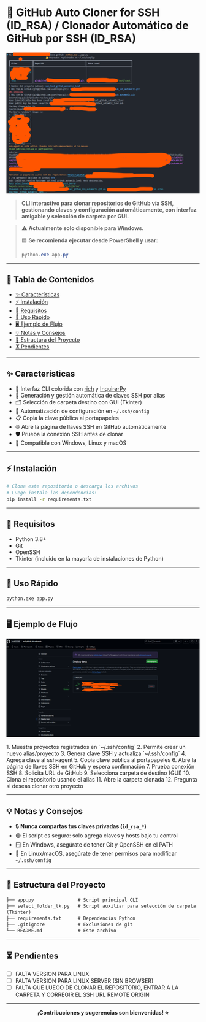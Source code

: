# 🚀 GitHub Auto Cloner for SSH (ID_RSA) / Clonador Automático de GitHub por SSH (ID_RSA)  

<p align="center">
  <img src="ejemplo.png" alt="Ejemplo CLI" width="700">
</p>



> **CLI interactivo para clonar repositorios de GitHub vía SSH, gestionando claves y configuración automáticamente, con interfaz amigable y selección de carpeta por GUI.**

> ⚠️ **Actualmente solo disponible para Windows.**
> 
> 🟦 **Se recomienda ejecutar desde PowerShell y usar:**
> ```powershell
> python.exe app.py
> ```

---

## 📑 Tabla de Contenidos

- [✨ Características](#características)
- [⚡ Instalación](#instalación)
- [🔧 Requisitos](#requisitos)
- [🚦 Uso Rápido](#uso-rápido)
- [🖥️ Ejemplo de Flujo](#ejemplo-de-flujo)
- [💡 Notas y Consejos](#notas-y-consejos)
- [📂 Estructura del Proyecto](#estructura-del-proyecto)
- [⏳ Pendientes](#pendientes)

---

## ✨ Características

- 🎨 Interfaz CLI colorida con [rich](https://github.com/Textualize/rich) y [InquirerPy](https://github.com/kazhala/InquirerPy)
- 🔑 Generación y gestión automática de claves SSH por alias
- 🗂️ Selección de carpeta destino con GUI (Tkinter)
- 🤖 Automatización de configuración en `~/.ssh/config`
- 📋 Copia la clave pública al portapapeles
- 🌐 Abre la página de llaves SSH en GitHub automáticamente
- 🛡️ Prueba la conexión SSH antes de clonar
- 🧩 Compatible con Windows, Linux y macOS

---

## ⚡ Instalación

```bash
# Clona este repositorio o descarga los archivos
# Luego instala las dependencias:
pip install -r requirements.txt
```

---

## 🔧 Requisitos

- Python 3.8+
- Git
- OpenSSH
- Tkinter (incluido en la mayoría de instalaciones de Python)

---

## 🚦 Uso Rápido

```bash
python.exe app.py
```

---

## 🖥️ Ejemplo de Flujo

<p align="center">
  <img src="github_settings_deploy_keys.png" alt="GitHub Deploy Keys" width="700">
</p>
1. Muestra proyectos registrados en `~/.ssh/config`
2. Permite crear un nuevo alias/proyecto
3. Genera clave SSH y actualiza `~/.ssh/config`
4. Agrega clave al ssh-agent
5. Copia clave pública al portapapeles
6. Abre la página de llaves SSH en GitHub y espera confirmación
7. Prueba conexión SSH
8. Solicita URL de GitHub
9. Selecciona carpeta de destino (GUI)
10. Clona el repositorio usando el alias
11. Abre la carpeta clonada
12. Pregunta si deseas clonar otro proyecto

---

## 💡 Notas y Consejos

- 🔒 **Nunca compartas tus claves privadas (`id_rsa_*`)**
- 🟢 El script es seguro: solo agrega claves y hosts bajo tu control
- 🪟 En Windows, asegúrate de tener Git y OpenSSH en el PATH
- 🐧 En Linux/macOS, asegúrate de tener permisos para modificar `~/.ssh/config`

---

## 📂 Estructura del Proyecto

```
├── app.py                # Script principal CLI
├── select_folder_tk.py   # Script auxiliar para selección de carpeta (Tkinter)
├── requirements.txt      # Dependencias Python
├── .gitignore            # Exclusiones de git
└── README.md             # Este archivo
```

---

## ⏳ Pendientes

- [ ] FALTA VERSION PARA LINUX
- [ ] FALTA VERSION PARA LINUX SERVER (SIN BROWSER)
- [ ] FALTA QUE LUEGO DE CLONAR EL REPOSITORIO, ENTRAR A LA CARPETA Y CORREGIR EL SSH URL REMOTE ORIGIN

---

<p align="center">
  <b>¡Contribuciones y sugerencias son bienvenidas! ⭐</b>
</p>
